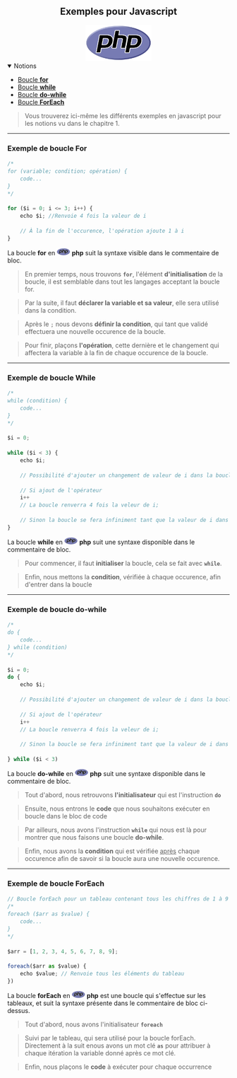<center><h2>Exemples pour Javascript</h2><img src="../../../assets/img/php.png" width="150px"></center>

<details open="open"><summary>Notions</summary>
<ul>
    <li><a href="#example-for">Boucle <b>for</b></a></li>
    <li><a href="#example-while">Boucle <b>while</b></a></li>
    <li><a href="#example-do_while">Boucle <b>do-while</b></a></li>
    <li><a href="#example-foreach">Boucle <b>ForEach</b></a></li>
</ul>
</details>

> Vous trouverez ici-même les différents exemples en javascript pour les notions vu dans le chapitre 1.
---
### Exemple de boucle For
```js
/*
for (variable; condition; opération) {
    code...
}
*/

for ($i = 0; i <= 3; i++) {
    echo $i; //Renvoie 4 fois la valeur de i

    // À la fin de l'occurence, l'opération ajoute 1 à i
}
```

La boucle **for** en <img src="../../../assets/img/php.png" width="30px"> **php** suit la syntaxe visible dans le commentaire de bloc.

> En premier temps, nous trouvons **`for`**, l'élément **d'initialisation** de la boucle, il est semblable dans tout les langages acceptant la boucle for.

> Par la suite, il faut **déclarer la variable et sa valeur**, elle sera utilisé dans la condition.

> Après le `;` nous devons **définir la condition**, qui tant que validé effectuera une nouvelle occurence de la boucle.

> Pour finir, plaçons **l'opération**, cette dernière et le changement qui affectera la variable à la fin de chaque occurence de la boucle.

---

### Exemple de boucle While
```js
/*
while (condition) {
    code...
}
*/

$i = 0;

while ($i < 3) {
    echo $i;

    // Possibilité d'ajouter un changement de valeur de i dans la boucle, ou plus tard dans le code

    // Si ajout de l'opérateur
    i++
    // La boucle renverra 4 fois la veleur de i;

    // Sinon la boucle se fera infiniment tant que la valeur de i dans le code ne sera pas modifié et supérieur ou égal à 3
}
```

La boucle **while** en <img src="../../../assets/img/php.png" width="30px"> **php** suit une syntaxe disponible dans le commentaire de bloc.

> Pour commencer, il faut **initialiser** la boucle, cela se fait avec **`while`**.

> Enfin, nous mettons la **condition**, vérifiée à chaque occurence, afin d'entrer dans la boucle

---

### Exemple de boucle do-while
```js
/*
do {
    code...
} while (condition)
*/

$i = 0;
do {
    echo $i;

    // Possibilité d'ajouter un changement de valeur de i dans la boucle, ou plus tard dans le code

    // Si ajout de l'opérateur
    i++
    // La boucle renverra 4 fois la veleur de i;

    // Sinon la boucle se fera infiniment tant que la valeur de i dans le code ne sera pas modifié et supérieur ou égal à 3

} while ($i < 3)
```
La boucle **do-while** en <img src="../../../assets/img/php.png" width="30px"> **php** suit une syntaxe disponible dans le commentaire de bloc.

> Tout d'abord, nous retrouvons **l'initialisateur** qui est l'instruction **`do`**

> Ensuite, nous entrons le **code** que nous souhaitons exécuter en boucle dans le bloc de code

> Par ailleurs, nous avons l'instruction **`while`** qui nous est là pour montrer que nous faisons une boucle **do-while**.

> Enfin, nous avons la **condition** qui est vérifiée <u>après</u> chaque occurence afin de savoir si la boucle aura une nouvelle occurence.

---
### Exemple de boucle ForEach
```js
// Boucle forEach pour un tableau contenant tous les chiffres de 1 à 9
/*
foreach ($arr as $value) {
    code...
}
*/

$arr = [1, 2, 3, 4, 5, 6, 7, 8, 9];

foreach($arr as $value) {
    echo $value; // Renvoie tous les éléments du tableau
})
```

La boucle **forEach** en <img src="../../../assets/img/php.png" width="30px"> **php** est une boucle qui s'effectue sur les tableaux, et suit la syntaxe présente dans le commentaire de bloc ci-dessus.

> Tout d'abord, nous avons l'initialisateur **`foreach`**

> Suivi par le tableau, qui sera utilisé pour la boucle forEach. Directement à la suit enous avons un mot clé **`as`** pour attribuer à chaque itération la variable donné après ce mot clé.


> Enfin, nous plaçons le **code** à exécuter pour chaque occurrence